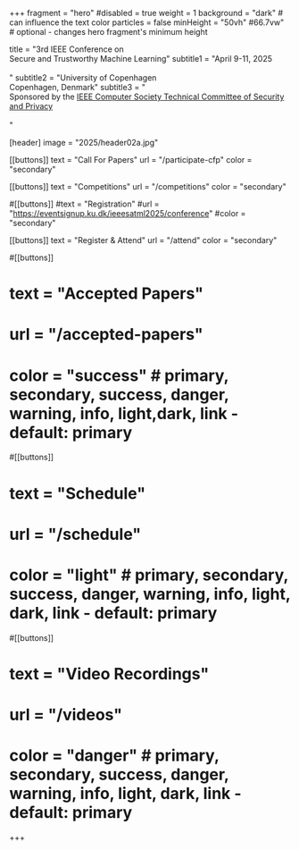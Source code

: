 +++
fragment = "hero"
#disabled = true
weight = 1
background = "dark" # can influence the text color
particles = false
minHeight = "50vh" #66.7vw" # optional - changes hero fragment's minimum height

title = "3rd IEEE Conference on<br>Secure and Trustworthy Machine Learning"
subtitle1 = "April 9-11, 2025<br><br>"
subtitle2 = "University of Copenhagen<br>Copenhagen, Denmark"
subtitle3 = "<br>Sponsored by the [IEEE Computer Society Technical Committee of Security and Privacy](https://www.ieee-security.org/)<br><br>"

[header]
  image = "2025/header02a.jpg"

[[buttons]]
text = "Call For Papers"
url = "/participate-cfp"
color = "secondary"

[[buttons]]
text = "Competitions"
url = "/competitions"
color = "secondary"

#[[buttons]]
#text = "Registration"
#url = "https://eventsignup.ku.dk/ieeesatml2025/conference"
#color = "secondary" 
  
[[buttons]]
text = "Register & Attend"
url = "/attend"
color = "secondary"

#[[buttons]]
#  text = "Accepted Papers"
#  url = "/accepted-papers"
#  color = "success" # primary, secondary, success, danger, warning, info, light,dark, link - default: primary

#[[buttons]]
#  text = "Schedule"
#  url = "/schedule"
#  color = "light" # primary, secondary, success, danger, warning, info, light, dark, link - default: primary

#[[buttons]]
#  text = "Video Recordings"
#  url = "/videos"
#  color = "danger" # primary, secondary, success, danger, warning, info, light, dark, link - default: primary

+++
